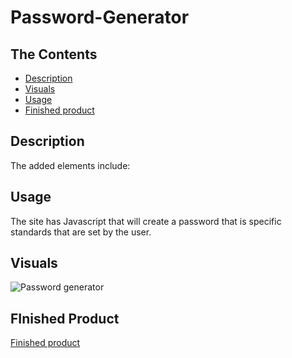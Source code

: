# Password-Generator
## The Contents
- [Description](#description)
- [Visuals](#visuals)
- [Usage](#usage)
- [Finished product](#finished-product)


## Description
The added elements include:   

## Usage 
 The site has Javascript that will create a password that is specific  
 standards that are set by the user.

## Visuals
![Password generator]()

## FInished Product
[Finished product](https://mchapm17.github.io/password-generator/)
